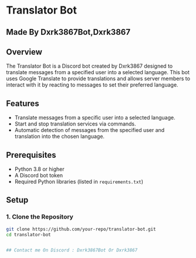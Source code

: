 # Translator Bot

## Made By Dxrk3867Bot,Dxrk3867

## Overview

The Translator Bot is a Discord bot created by Dxrk3867 designed to translate messages from a specified user into a selected language. This bot uses Google Translate to provide translations and allows server members to interact with it by reacting to messages to set their preferred language.

## Features

- Translate messages from a specific user into a selected language.
- Start and stop translation services via commands.
- Automatic detection of messages from the specified user and translation into the chosen language.

## Prerequisites

- Python 3.8 or higher
- A Discord bot token
- Required Python libraries (listed in `requirements.txt`)

## Setup

### 1. Clone the Repository

```bash
git clone https://github.com/your-repo/translator-bot.git
cd translator-bot


## Contact me On Discord : Dxrk3867Bot Or Dxrk3867